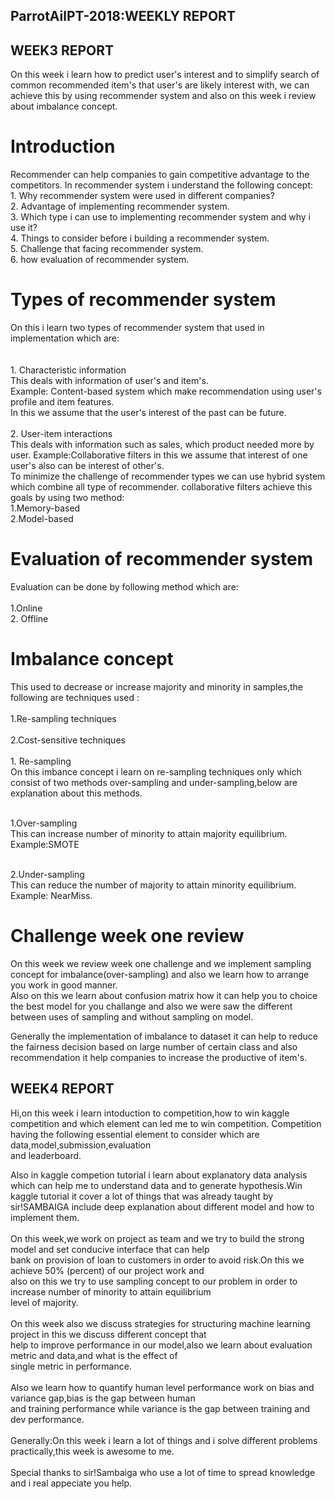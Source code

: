 ##                                ParrotAilPT-2018:WEEKLY REPORT

## WEEK3 REPORT

  On this week i learn how to predict user's interest and to simplify search of common recommended item's that user's are likely interest with, we can achieve this by using recommender system and also on this week i review about imbalance concept.
                        
 #                              Introduction                                                                                                   
  Recommender can help companies to gain competitive advantage to the competitors. In recommender system i understand the following concept:                                                                                                                                                                                                                                                                                                                                                                                                                                                                                                                                                                 </br>1.  Why recommender system were used in different companies?                                                                  
           2. Advantage of implementing recommender system.                                                                                     
           3. Which type i can use to implementing recommender system and why i use it?                                                          
           4. Things to consider before i building a recommender system.                                                                   
           5. Challenge that facing  recommender system.                                                                                         
           6. how evaluation of recommender system.
  
 #                             Types of recommender system
							  
   On this i learn two types of recommender system that used in implementation which are: </br>                                                       
          </br> 1. Characteristic information                                                                                                          
This deals with information of user's and item's.                                                                                         
Example: Content-based system which make recommendation using user's profile and item features.                                              
In this we assume that the user's interest of the past can be future.   </br>                                                                                                                                                                                                                                                                                                                                                                                                                                                                                                          </br>2. User-item interactions                                                                                                                                                                                         
 This deals with information such as sales, which product needed more by user.
 Example:Collaborative filters in this we assume that interest of one user's also can be interest of other's.                                  
 To minimize the challenge of recommender types we can use hybrid system which combine all type of recommender.</b>
                                                                                                                                      collaborative filters achieve this goals by using two method:
               </br>1.Memory-based
               </br>2.Model-based
                
  #                        Evaluation of recommender system
  Evaluation can  be done by following method which are:                                                                          
                 </br> 1.Online
                 </br> 2. Offline
                                                                                                                                         
                                                                                                                                         
#                      Imbalance concept                                                                                                                                         
This used to decrease or increase majority and minority in samples,the following are techniques used :</br>
                   </br>1.Re-sampling techniques                     
                 </br>  2.Cost-sensitive techniques</br>
</br> 1. Re-sampling                                                                                                                                                                                                                                        
On this imbance concept i learn on re-sampling techniques only  which consist of two methods over-sampling and under-sampling,below are explanation about this methods.</br>

</br>  1.Over-sampling                                                                                                                             
This can increase number of minority to attain majority equilibrium.                                                                                 
Example:SMOTE                

 </br> 2.Under-sampling                                                                                                                      
This can reduce the number of majority to attain minority equilibrium.                                                                           
Example: NearMiss.

#                       Challenge week one review
On this week we review week one challenge and we implement sampling concept for imbalance(over-sampling) and also we learn how to arrange you work in good manner.                                                                                                          
Also on this we learn about confusion matrix how it can help you to choice the best model for you challange and also we were saw the different between uses of sampling and without sampling on model.

Generally the implementation of imbalance to dataset it can help to reduce the fairness decision  based on large number of certain class and also recommendation it help companies to increase the productive of item's.</br>












##                                                         WEEK4 REPORT

  Hi,on this week i learn intoduction to competition,how to win kaggle competition and which element can led me to win  competition.
  Competition having the following essential element to consider which are data,model,submission,evaluation </br> and leaderboard.

   Also in kaggle competion tutorial i learn about explanatory data analysis which can help me to understand data and to generate 
  hypothesis.Win kaggle tutorial it cover a lot of things that was already taught by sir!SAMBAIGA include deep explanation about 
  different model and how to implement them.<br>     
    On this week,we work on project as team and we try to build the strong model and set conducive interface that can help </br> bank 
  on provision of loan to customers in order to avoid risk.On this we achieve 50% (percent) of our project work and </br>also on this 
  we try to use sampling concept to our problem in order to increase number of minority to attain equilibrium </br>level of majority.</br>       
     On this week also we discuss strategies for structuring machine learning project in this we discuss different 
   concept that</br>help to improve performance in our model,also we learn about evaluation metric and data,and what is the effect of </br>single metric in performance. </br>             
     Also we learn how to quantify human level performance work on bias and variance gap,bias is the gap between human </br> and training 
   performance while variance is the gap between training  and dev performance. </br>    
       Generally:On this week i learn a lot of things and i solve different problems practically,this week is awesome to me. 	
  </br>Special thanks to sir!Sambaiga who use a lot of time to spread knowledge and i real appeciate you help.
    	 
   
   
   
  
     
   
